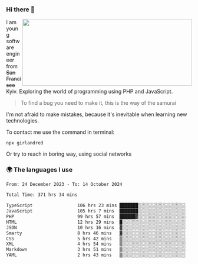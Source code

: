 ### Hi there 👋  

<img align='right' src="https://github-readme-stats.vercel.app/api?username=girlandred&count_private=true&show_icons=true&include_all_commits=true&hide_rank=true&hide_title=true&theme=buefy&card_width=300" width=460 height=180>


I am young software engineer from ~~San Francisco~~ Kyiv. Exploring the world of programming using PHP and JavaScript.


> To find a bug you need to make it, this is the way of the samurai



I'm not afraid to make mistakes, because it's inevitable when learning new technologies.

To contact me use the command in terminal:

```
npx girlandred
```

Or try to reach in boring way, using social networks


### 🌍 The languages I use

<!--START_SECTION:waka-->

```txt
From: 24 December 2023 - To: 14 October 2024

Total Time: 371 hrs 34 mins

TypeScript                 106 hrs 23 mins ███████░░░░░░░░░░░░░░░░░░   28.63 %
JavaScript                 105 hrs 7 mins  ███████░░░░░░░░░░░░░░░░░░   28.29 %
PHP                        99 hrs 57 mins  ██████▓░░░░░░░░░░░░░░░░░░   26.90 %
HTML                       12 hrs 29 mins  █░░░░░░░░░░░░░░░░░░░░░░░░   03.36 %
JSON                       10 hrs 16 mins  ▓░░░░░░░░░░░░░░░░░░░░░░░░   02.76 %
Smarty                     8 hrs 46 mins   ▓░░░░░░░░░░░░░░░░░░░░░░░░   02.36 %
CSS                        5 hrs 42 mins   ▒░░░░░░░░░░░░░░░░░░░░░░░░   01.54 %
XML                        4 hrs 54 mins   ▒░░░░░░░░░░░░░░░░░░░░░░░░   01.32 %
Markdown                   3 hrs 51 mins   ▒░░░░░░░░░░░░░░░░░░░░░░░░   01.04 %
YAML                       2 hrs 43 mins   ▒░░░░░░░░░░░░░░░░░░░░░░░░   00.73 %
```

<!--END_SECTION:waka-->
